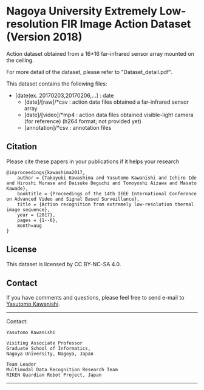 # Nagoya University Extremely Low-resolution FIR Image Action Dataset (Version 2018)

Action dataset obtained from a 16*16 far-infrared sensor array mounted on the ceiling.

For more detail of the dataset, please refer to "Dataset_detail.pdf".

This dataset contains the following files:

*  [date(ex. 20170203,20170206,...]	: date
    *  [date]/[raw]/*csv			: action data files obtained a far-infrared sensor array
    *  [date]/[video]/*mp4			: action data files obtained visible-light camera (for reference) (h264 format; not provided yet)
    *  [annotation]/*csv			: annotation files 


## Citation

Please cite these papers in your publications if it helps your research

    @inproceedings{kawashima2017,
        author = {Takayuki Kawashima and Yasutomo Kawanishi and Ichiro Ide and Hiroshi Murase and Daisuke Deguchi and Tomoyoshi Aizawa and Masato Kawade},
        booktitle = {Proceedings of the 14th IEEE International Conference on Advanced Video and Signal Based Surveillance},
        title = {Action recognition from extremely low-resolution thermal image sequence},
        year = {2017},
        pages = {1--6},
        month=aug
    }


## License

This dataset is licensed by CC BY-NC-SA 4.0.

## Contact

If you have comments and questions, please feel free to send e-mail to [Yasutomo Kawanishi](http://www.murase.is.i.nagoya-u.ac.jp/~kawanishiy/en/).

----------------------------------------
Contact:

    Yasutomo Kawanishi

    Visiting Associate Professor
    Graduate School of Informatics, 
    Nagoya University, Nagoya, Japan
    
    Team Leader
    Multimodal Data Recognition Research Team
    RIKEN Guardian Robot Project, Japan
----------------------------------------
